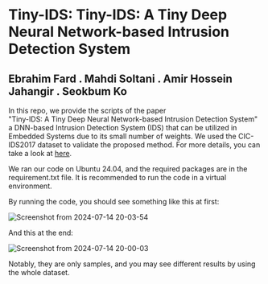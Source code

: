 # Tiny-IDS: Tiny-IDS: A Tiny Deep Neural Network-based Intrusion Detection System

## Ebrahim Fard . Mahdi Soltani . Amir Hossein Jahangir . Seokbum Ko

In this repo, we provide the scripts of the paper  
"Tiny-IDS: A Tiny Deep Neural Network-based Intrusion Detection System"  
a DNN-based Intrusion Detection System (IDS) that can be utilized in Embedded Systems due to its small number of weights. We used the CIC-IDS2017 dataset to validate the proposed method.
For more details, you can take a look at [here](https://github.com/INL-Laboratory/Continual-Federated-IDS).

We ran our code on Ubuntu 24.04, and the required packages are in the requirement.txt file. It is recommended to run the code in a virtual environment. 

By running the code, you should see something like this at first:

![Screenshot from 2024-07-14 20-03-54](https://github.com/user-attachments/assets/c890e423-0f08-43a8-9c0f-edcd7b27f500)


And this at the end:

![Screenshot from 2024-07-14 20-00-03](https://github.com/user-attachments/assets/c1badf61-1435-4ff7-8194-93541d032cc7)


Notably, they are only samples, and you may see different results by using the whole dataset.

